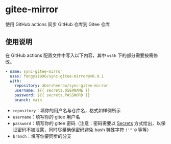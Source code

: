 # gitee-mirror

使用 GitHub actions 同步 GitHub 仓库到 Gitee 仓库

## 使用说明

在 GitHub actions 配置文件中写入以下内容，其中 `with` 下的部分需要按需修改。

```yaml
- name: sync-gitee-mirror
  uses: fengys1996/sync-gitee-mirror@v0.0.1
  with:
    repository: abersheeran/sync-gitee-mirror
    username: ${{ secrets.USERNAME }}
    password: ${{ secrets.PASSWORD }}
    branch: main
```

- `repository`：填你的用户名与仓库名，格式如样例所示
- `username`：填写你的 gitee 用户名
- `password`：填写你的 gitee 密码（注意：密码需要以 [Secrets](https://docs.github.com/cn/actions/reference/encrypted-secrets) 方式给出，以保证密码不被泄露，同时尽量确保密码避免 bash 特殊字符 `` !'"`@ `` 等等）
- `branch`：填写你要同步的分支
